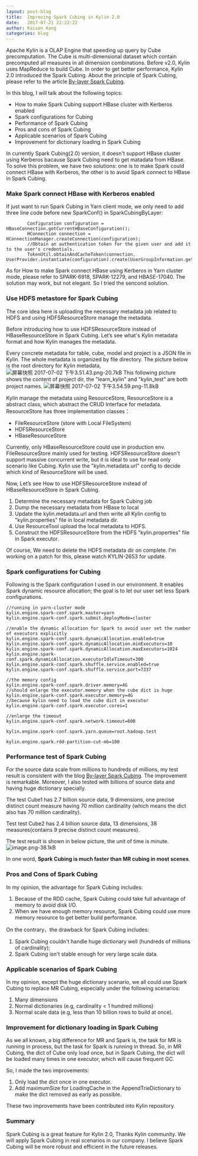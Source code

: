 ```yaml
---
layout: post-blog
title:  Improving Spark Cubing in Kylin 2.0
date:   2017-07-21 22:22:22
author: Kaisen Kang
categories: blog
---
```


Apache Kylin is a OLAP Engine that speeding up query by Cube precomputation. The Cube is multi-dimensional dataset which contain precomputed all measures in all dimension combinations. Before v2.0, Kylin uses MapReduce to build Cube. In order to get better performance, Kylin 2.0 introduced the Spark Cubing. About the principle of Spark Cubing, please refer to the article [By-layer Spark Cubing][1].

In this blog, I will talk about the following topics:

 - How to make Spark Cubing support HBase cluster with Kerberos enabled 
 - Spark configurations for Cubing
 - Performance of Spark Cubing
 - Pros and cons of Spark Cubing
 - Applicable scenarios of Spark Cubing
 - Improvement for dictionary loading in Spark Cubing

In currently Spark Cubing(2.0) version, it doesn't support HBase cluster using Kerberos bacause Spark Cubing need to get matadata from HBase. To solve this problem, we have two solutions: one is to make Spark could connect HBase with Kerberos, the other is to avoid Spark connect to HBase in Spark Cubing.

### Make Spark connect HBase with Kerberos enabled
If just want to run Spark Cubing in Yarn client mode, we only need to add three line code before new SparkConf() in SparkCubingByLayer:

```
        Configuration configuration = HBaseConnection.getCurrentHBaseConfiguration();        
        HConnection connection = HConnectionManager.createConnection(configuration);
        //Obtain an authentication token for the given user and add it to the user's credentials.
        TokenUtil.obtainAndCacheToken(connection, UserProvider.instantiate(configuration).create(UserGroupInformation.getCurrentUser()));
```

As for How to make Spark connect HBase using Kerberos in Yarn cluster mode, please refer to SPARK-6918, SPARK-12279, and HBASE-17040. The solution may work, but not elegant. So I tried the sencond solution.

### Use HDFS metastore for Spark Cubing

The core idea here is uploading the necessary metadata job related to HDFS and using HDFSResourceStore manage the metadata.

Before introducing how to use HDFSResourceStore instead of HBaseResourceStore in Spark Cubing. Let’s see what's Kylin metadata format and how Kylin manages the metadata.

Every concrete metadata for table, cube, model and project is a JSON file in Kylin. The whole metadata is organized by file directory. The picture below is the root directory for Kylin metadata,
![屏幕快照 2017-07-02 下午3.51.43.png-20.7kB][2]
This following picture shows the content of project dir, the "learn_kylin" and "kylin_test" are both project names.
![屏幕快照 2017-07-02 下午3.54.59.png-11.8kB][3]

Kylin manage the metadata using ResourceStore, ResourceStore is a abstract class, which abstract the CRUD Interface for metadata. ResourceStore has three implementation classes：

 - FileResourceStore  (store with Local FileSystem)
 - HDFSResourceStore  
 - HBaseResourceStore         

Currently, only HBaseResourceStore could use in production env. FileResourceStore mainly used for testing. HDFSResourceStore doesn't support massive concurrent write, but it is ideal to use for read only scenario like Cubing. Kylin use the "kylin.metadata.url" config to decide which kind of ResourceStore will be used.

Now, Let’s see How to use HDFSResourceStore instead of HBaseResourceStore in Spark Cubing.

 1. Determine the necessary metadata for Spark Cubing job
 2. Dump the necessary metadata from HBase to local
 3. Update the kylin.metadata.url and then write all Kylin config to "kylin.properties" file in local metadata dir.
 4. Use ResourceTool upload the local metadata to HDFS.
 5. Construct the HDFSResourceStore from the HDFS "kylin.properties" file in Spark executor.

Of course, We need to delete the HDFS metadata dir on complete. I'm working on a patch for this, please watch KYLIN-2653 for update.
  
### Spark configurations for Cubing

Following is the Spark configuration I used in our environment. It enables Spark dynamic resource allocation; the goal is to let our user set less Spark configurations.

```
//running in yarn-cluster mode
kylin.engine.spark-conf.spark.master=yarn
kylin.engine.spark-conf.spark.submit.deployMode=cluster 

//enable the dynamic allocation for Spark to avoid user set the number of executors explicitly
kylin.engine.spark-conf.spark.dynamicAllocation.enabled=true
kylin.engine.spark-conf.spark.dynamicAllocation.minExecutors=10
kylin.engine.spark-conf.spark.dynamicAllocation.maxExecutors=1024
kylin.engine.spark-conf.spark.dynamicAllocation.executorIdleTimeout=300
kylin.engine.spark-conf.spark.shuffle.service.enabled=true
kylin.engine.spark-conf.spark.shuffle.service.port=7337

//the memory config
kylin.engine.spark-conf.spark.driver.memory=4G
//should enlarge the executor.memory when the cube dict is huge
kylin.engine.spark-conf.spark.executor.memory=4G 
//because kylin need to load the cube dict in executor
kylin.engine.spark-conf.spark.executor.cores=1

//enlarge the timeout
kylin.engine.spark-conf.spark.network.timeout=600

kylin.engine.spark-conf.spark.yarn.queue=root.hadoop.test

kylin.engine.spark.rdd-partition-cut-mb=100
```

### Performance test of Spark Cubing

For the source data scale from millions to hundreds of millions, my test result is consistent with the blog [By-layer Spark Cubing][1]. The improvement is remarkable. Moreover, I also tested with billions of source data and having huge dictionary specially.

The test Cube1 has 2.7 billion source data, 9 dimensions, one precise distinct count measure having 70 million cardinality (which means the dict also has 70 million cardinality).

Test test Cube2 has 2.4 billion source data, 13 dimensions, 38 measures(contains 9 precise distinct count measures).

The test result is shown in below picture, the unit of time is minute.
![image.png-38.1kB][4]

In one word, **Spark Cubing is much faster than MR cubing in most scenes**.

### Pros and Cons of Spark Cubing
In my opinion, the advantage for Spark Cubing includes:

 1. Because of the RDD cache, Spark Cubing could take full advantage of memory to avoid disk I/O.
 2. When we have enough memory resource, Spark Cubing could use more memory resource to get better build performance.

On the contrary，the drawback for Spark Cubing includes:

 1. Spark Cubing couldn't handle huge dictionary well (hundreds of millions of cardinality);
 2. Spark Cubing isn't stable enough for very large scale data.

### Applicable scenarios of Spark Cubing
In my opinion, except the huge dictionary scenario, we all could use Spark Cubing to replace MR Cubing, especially under the following scenarios:

 1. Many dimensions
 2. Normal dictionaries (e.g, cardinality < 1 hundred millions)
 3. Normal scale data (e.g, less than 10 billion rows to build at once).

### Improvement for dictionary loading in Spark Cubing

As we all known, a big difference for MR and Spark is, the task for MR is running in process, but the task for Spark is running in thread. So, in MR Cubing, the dict of Cube only load once, but in Spark Cubing, the dict will be loaded many times in one executor, which will cause frequent GC.

So, I made the two improvements:

 1. Only load the dict once in one executor.
 2. Add maximumSize for LoadingCache in the AppendTrieDictionary to make the dict removed as early as possible.

 These two improvements have been contributed into Kylin repository.

### Summary
Spark Cubing is a great feature for Kylin 2.0, Thanks Kylin community. We will apply Spark Cubing in real scenarios in our company. I believe Spark Cubing will be more robust and efficient in the future releases.
 
 
  [1]: http://kylin.apache.org/blog/2017/02/23/by-layer-spark-cubing/
  [2]: http://static.zybuluo.com/kangkaisen/t1tc6neiaebiyfoir4fdhs11/%E5%B1%8F%E5%B9%95%E5%BF%AB%E7%85%A7%202017-07-02%20%E4%B8%8B%E5%8D%883.51.43.png
  [3]: http://static.zybuluo.com/kangkaisen/4dtiioqnw08w6vtj0r9u5f27/%E5%B1%8F%E5%B9%95%E5%BF%AB%E7%85%A7%202017-07-02%20%E4%B8%8B%E5%8D%883.54.59.png
  [4]: http://static.zybuluo.com/kangkaisen/1urzfkal8od52fodi1l6u0y5/image.png